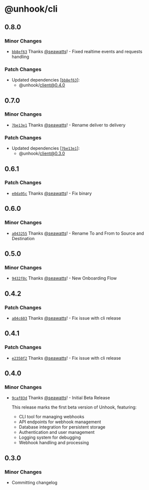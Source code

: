 # @unhook/cli

## 0.8.0

### Minor Changes

- [`bb8ef63`](https://github.com/unhook-sh/unhook/commit/bb8ef6322063190b66cf08987a7cecc971001bc3) Thanks [@seawatts](https://github.com/seawatts)! - Fixed realtime events and requests handling

### Patch Changes

- Updated dependencies [[`bb8ef63`](https://github.com/unhook-sh/unhook/commit/bb8ef6322063190b66cf08987a7cecc971001bc3)]:
  - @unhook/client@0.4.0

## 0.7.0

### Minor Changes

- [`7be13e1`](https://github.com/unhook-sh/unhook/commit/7be13e1ee39c63f7504f993fbafa245bead1f125) Thanks [@seawatts](https://github.com/seawatts)! - Rename deliver to delivery

### Patch Changes

- Updated dependencies [[`7be13e1`](https://github.com/unhook-sh/unhook/commit/7be13e1ee39c63f7504f993fbafa245bead1f125)]:
  - @unhook/client@0.3.0

## 0.6.1

### Patch Changes

- [`e0da95c`](https://github.com/unhook-sh/unhook/commit/e0da95c315eb7578ad2f6ef2b118337ff128b466) Thanks [@seawatts](https://github.com/seawatts)! - Fix binary

## 0.6.0

### Minor Changes

- [`a043255`](https://github.com/unhook-sh/unhook/commit/a04325591929094e040b0562036ade007c0499b8) Thanks [@seawatts](https://github.com/seawatts)! - Rename To and From to Source and Destination

## 0.5.0

### Minor Changes

- [`9432f0c`](https://github.com/unhook-sh/unhook/commit/9432f0c9736bba9c68d9cc44cce27c5d81d7df2b) Thanks [@seawatts](https://github.com/seawatts)! - New Onboarding Flow

## 0.4.2

### Patch Changes

- [`a04c603`](https://github.com/unhook-sh/unhook/commit/a04c603bd885d4403ca9db0c535f0b9544e15d4a) Thanks [@seawatts](https://github.com/seawatts)! - Fix issue with cli release

## 0.4.1

### Patch Changes

- [`e2350f2`](https://github.com/unhook-sh/unhook/commit/e2350f21ab80485061446a3d22c0634389722210) Thanks [@seawatts](https://github.com/seawatts)! - Fix issue with cli release

## 0.4.0

### Minor Changes

- [`9caf03d`](https://github.com/unhook-sh/unhook/commit/9caf03d5b8dab9b9118ed8aa0720cad43c54ce80) Thanks [@seawatts](https://github.com/seawatts)! - Initial Beta Release

  This release marks the first beta version of Unhook, featuring:

  - CLI tool for managing webhooks
  - API endpoints for webhook management
  - Database integration for persistent storage
  - Authentication and user management
  - Logging system for debugging
  - Webhook handling and processing

## 0.3.0

### Minor Changes

- Committing changelog
